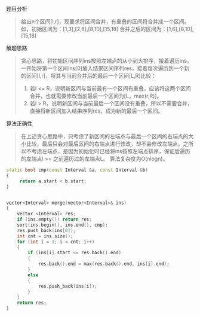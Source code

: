 题目分析

> 给出n个区间[l,r]，现要求将区间合并，有重叠的区间将合并成一个区间。 如，初始区间为：[1,3],[2,6],[8,10],[15,18] 合并之后的区间为：[1,6],[8,10],[15,18]

解题思路

>贪心思路，将初始区间序列ins按照左端点的从小到大排序，接着遍历ins。 一开始将第一个区间ins[0]放入结果区间序列res，接着每次遍历到一个新的区间[l,r]，将其与当前合并后的最后一个区间[L,R]比较：
>
>1. 若l <= R，说明新区间与当前最有一个区间有重叠，应该将这两个区间合并，也就需要修改当前最后一个区间为[L，max(r,R)]。
>2. 若l > R，说明新区间与当前最后一个区间没有重叠，所以不需要合并，直接将新区间加入结果序列res，成为新的最后一个区间。

算法正确性

> 在上述贪心思路中，只考虑了新区间的左端点与最后一个区间的右端点的大小比较，最后只会对最后区间的右端点进行修改，却不会修改左端点。之所以不考虑左端点，是因为初始化时已经将ins按照左端点排序，保证后遍历的左端点l >= 之前遍历过的左端点L。 算法复杂度为O(nlogn)。





```c++
static bool cmp(const Interval &a, const Interval &b)
{
     return a.start < b.start;
}


vector<Interval> merge(vector<Interval>& ins) 
{
    vector <Interval> res;
    if (ins.empty()) return res;
    sort(ins.begin(), ins.end(), cmp);
    res.push_back(ins[0]);
    int cnt = ins.size();
    for (int i = 1; i < cnt; i++) 
    {
        if (ins[i].start <= res.back().end) 
        {
            res.back().end = max(res.back().end, ins[i].end);
        }
        else 
        {
            res.push_back(ins[i]);
        }
    }
    return res;
}
```

